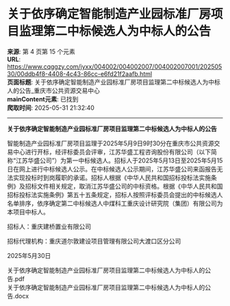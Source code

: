 # 关于依序确定智能制造产业园标准厂房项目监理第二中标候选人为中标人的公告

**来源**: 第 4 页第 15 个元素  
**URL**: https://www.cqggzy.com/jyxx/004002/004002007/004002007001/20250530/00ddb4f8-4408-4c43-86cc-e6fd21f2aafb.html  
**页面标题**: 关于依序确定智能制造产业园标准厂房项目监理第二中标候选人为中标人的公告_重庆市公共资源交易中心  
**mainContent元素**: 已找到  
**爬取时间**: 2025-05-31 21:32:40

---

**关于依序确定智能制造产业园标准厂房项目监理第二中标候选人为中标人的公告**

智能制造产业园标准厂房项目监理于2025年5月9日9时30分在重庆市公共资源交易中心进行开标，经评标委员会评审，江苏华盛工程咨询股份有限公司（以下简称“江苏华盛公司”）为第一中标候选人。招标人于2025年5月13日至2025年5月15日在网上进行中标候选人公示。在中标候选人公示期间，江苏华盛公司来函报告无法实现投标时到岗履职的承诺。招标人根据《中华人民共和国招标投标法实施条例》及招标文件相关规定，取消江苏华盛公司的中标资格。根据《中华人民共和国招标投标法实施条例》第五十五条规定，招标人按照评标委员会提出的中标候选人名单排序，依序确定第二中标候选人中煤科工重庆设计研究院（集团）有限公司为本项目中标人。

招标人：重庆建桥置业有限公司

招标代理机构：重庆道尔敦建设项目管理有限公司大渡口区分公司

2025年5月30日

  
  
  
关于依序确定智能制造产业园标准厂房项目监理第二中标候选人为中标人的公告.pdf    
关于依序确定智能制造产业园标准厂房项目监理第二中标候选人为中标人的公告.docx    


